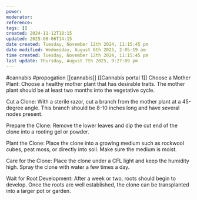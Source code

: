 ```yaml
---
power: 
moderator: 
reference: 
tags: []
created: 2024-11-12T18:15
updated: 2025-08-06T14:15
date created: Tuesday, November 12th 2024, 11:15:45 pm
date modified: Wednesday, August 6th 2025, 2:05:19 am
time created: Tuesday, November 12th 2024, 11:15:45 pm
last update: Thursday, August 7th 2025, 9:27:09 pm
---
```

#cannabis #propogation
[[cannabis]]
[[Cannabis portal 1]]
Choose a Mother Plant: Choose a healthy mother plant that has desirable traits. The mother plant should be at least two months into the vegetative cycle.

Cut a Clone: With a sterile razor, cut a branch from the mother plant at a 45-degree angle. This branch should be 8-10 inches long and have several nodes present.

Prepare the Clone: Remove the lower leaves and dip the cut end of the clone into a rooting gel or powder.

Plant the Clone: Place the clone into a growing medium such as rockwool cubes, peat moss, or directly into soil. Make sure the medium is moist.

Care for the Clone: Place the clone under a CFL light and keep the humidity high. Spray the clone with water a few times a day.

Wait for Root Development: After a week or two, roots should begin to develop. Once the roots are well established, the clone can be transplanted into a larger pot or garden.